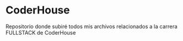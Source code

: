 # CoderHouse
Repositorio donde subiré todos mis archivos relacionados a la carrera FULLSTACK de CoderHouse
